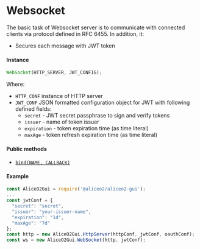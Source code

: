 # Websocket
The basic task of Websocket server is to communicate with connected clients via protocol defined in RFC 6455. In addition, it:
 - Secures each message with JWT token

#### Instance
```js
WebSocket(HTTP_SERVER, JWT_CONFIG);
```
Where:
 * `HTTP_CONF` instance of HTTP server
 * `JWT_CONF` JSON formatted configuration object for JWT with following defined fields:
     * `secret` - JWT secret passphrase to sign and verify tokens
     * `issuer` - name of token issuer
     * `expiration` - token expiration time (as time literal)
     * `maxAge` - token refresh expiration time (as time literal)

#### Public methods
 * [`bind(NAME, CALLBACK)`](https://github.com/awegrzyn/Gui/blob/docs/docs/API.md#WebSocket+bind)

#### Example
```js
const AliceO2Gui = require('@aliceo2/aliceo2-gui');
...
const jwtConf = {
  "secret": "secret",
  "issuer": "your-issuer-name",
  "expiration": "1d",
  "maxAge": "7d"
};
const http = new AliceO2Gui.HttpServer(httpConf, jwtConf, oauthConf);
const ws = new AliceO2Gui.WebSocket(http, jwtConf);
```
